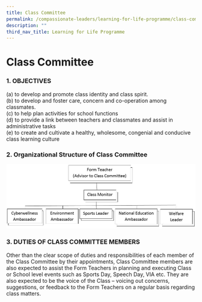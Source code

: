 ```yaml
---
title: Class Committee
permalink: /compassionate-leaders/learning-for-life-programme/class-committee/
description: ""
third_nav_title: Learning for Life Programme
---
```

# **Class Committee**

### 1\. OBJECTIVES


(a) to develop and promote class identity and class spirit.   
(b) to develop and foster care, concern and co-operation among classmates.  
(c) to help plan activities for school functions  
(d) to provide a link between teachers and classmates and assist in administrative tasks  
(e) to create and cultivate a healthy, wholesome, congenial and conducive class learning culture  

  

### 2\. Organizational Structure of Class Committee

![](/images/Class%20Committee%20Structure.jpg)


### 3\. DUTIES OF CLASS COMMITTEE MEMBERS

Other than the clear scope of duties and responsibilities of each member of the Class Committee by their appointments, Class Committee members are also expected to assist the Form Teachers in planning and executing Class or School level events such as Sports Day, Speech Day, VIA etc. They are also expected to be the voice of the Class – voicing out concerns, suggestions, or feedback to the Form Teachers on a regular basis regarding class matters.